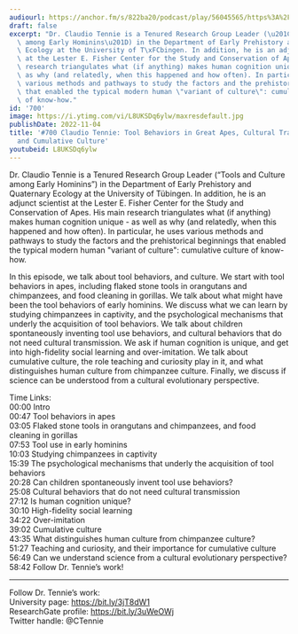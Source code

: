 ```yaml
---
audiourl: https://anchor.fm/s/822ba20/podcast/play/56045565/https%3A%2F%2Fd3ctxlq1ktw2nl.cloudfront.net%2Fstaging%2F2022-7-11%2Fbdc993f6-00c6-9a12-3734-419ae1f2c3e4.m4a
draft: false
excerpt: "Dr. Claudio Tennie is a Tenured Research Group Leader (\u201CTools and Culture\
  \ among Early Hominins\u201D) in the Department of Early Prehistory and Quaternary\
  \ Ecology at the University of T\xFCbingen. In addition, he is an adjunct scientist\
  \ at the Lester E. Fisher Center for the Study and Conservation of Apes. His main\
  \ research triangulates what (if anything) makes human cognition unique - as well\
  \ as why (and relatedly, when this happened and how often). In particular, he uses\
  \ various methods and pathways to study the factors and the prehistorical beginnings\
  \ that enabled the typical modern human \"variant of culture\": cumulative culture\
  \ of know-how."
id: '700'
image: https://i.ytimg.com/vi/L8UKSDq6ylw/maxresdefault.jpg
publishDate: 2022-11-04
title: '#700 Claudio Tennie: Tool Behaviors in Great Apes, Cultural Transmission,
  and Cumulative Culture'
youtubeid: L8UKSDq6ylw
---
```

<div class="timelinks">

Dr. Claudio Tennie is a Tenured Research Group Leader (“Tools and Culture among Early Hominins”) in the Department of Early Prehistory and Quaternary Ecology at the University of Tübingen. In addition, he is an adjunct scientist at the Lester E. Fisher Center for the Study and Conservation of Apes. His main research triangulates what (if anything) makes human cognition unique - as well as why (and relatedly, when this happened and how often). In particular, he uses various methods and pathways to study the factors and the prehistorical beginnings that enabled the typical modern human "variant of culture": cumulative culture of know-how.

In this episode, we talk about tool behaviors, and culture. We start with tool behaviors in apes, including flaked stone tools in orangutans and chimpanzees, and food cleaning in gorillas. We talk about what might have been the tool behaviors of early hominins. We discuss what we can learn by studying chimpanzees in captivity, and the psychological mechanisms that underly the acquisition of tool behaviors. We talk about children spontaneously inventing tool use behaviors, and cultural behaviors that do not need cultural transmission. We ask if human cognition is unique, and get into high-fidelity social learning and over-imitation. We talk about cumulative culture, the role teaching and curiosity play in it, and what distinguishes human culture from chimpanzee culture. Finally, we discuss if science can be understood from a cultural evolutionary perspective.

Time Links:  
<time>00:00</time> Intro  
<time>00:47</time> Tool behaviors in apes  
<time>03:05</time> Flaked stone tools in orangutans and chimpanzees, and food cleaning in gorillas  
<time>07:53</time> Tool use in early hominins  
<time>10:03</time> Studying chimpanzees in captivity  
<time>15:39</time> The psychological mechanisms that underly the acquisition of tool behaviors  
<time>20:28</time> Can children spontaneously invent tool use behaviors?  
<time>25:08</time> Cultural behaviors that do not need cultural transmission  
<time>27:12</time> Is human cognition unique?  
<time>30:10</time> High-fidelity social learning  
<time>34:22</time> Over-imitation  
<time>39:02</time> Cumulative culture  
<time>43:35</time> What distinguishes human culture from chimpanzee culture?  
<time>51:27</time> Teaching and curiosity, and their importance for cumulative culture  
<time>56:49</time> Can we understand science from a cultural evolutionary perspective?  
<time>58:42</time> Follow Dr. Tennie’s work!

---

Follow Dr. Tennie’s work:  
University page: https://bit.ly/3jT8dW1  
ResearchGate profile: https://bit.ly/3uWeOWj  
Twitter handle: @CTennie
</div>


